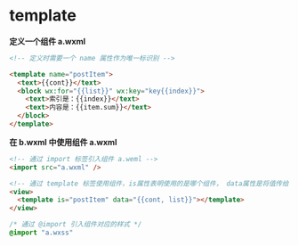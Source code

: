 # template

**定义一个组件 a.wxml**

```html
<!-- 定义时需要一个 name 属性作为唯一标识别 -->

<template name="postItem">
  <text>{{cont}}</text>
  <block wx:for="{{list}}" wx:key="key{{index}}">
    <text>索引是：{{index}}</text>
    <text>内容是：{{item.sum}}</text>
  </block>
</template>

```

**在 b.wxml 中使用组件 a.wxml**

```html
<!-- 通过 import 标签引入组件 a.weml -->
<import src="a.wxml" />

<!-- 通过 template 标签使用组件，is属性表明使用的是哪个组件， data属性是将值传给子组件 -->
<view>
  <template is="postItem" data="{{cont, list}}"></template>
</view>
```

```css
/* 通过 @import 引入组件对应的样式 */
@import "a.wxss"
```

